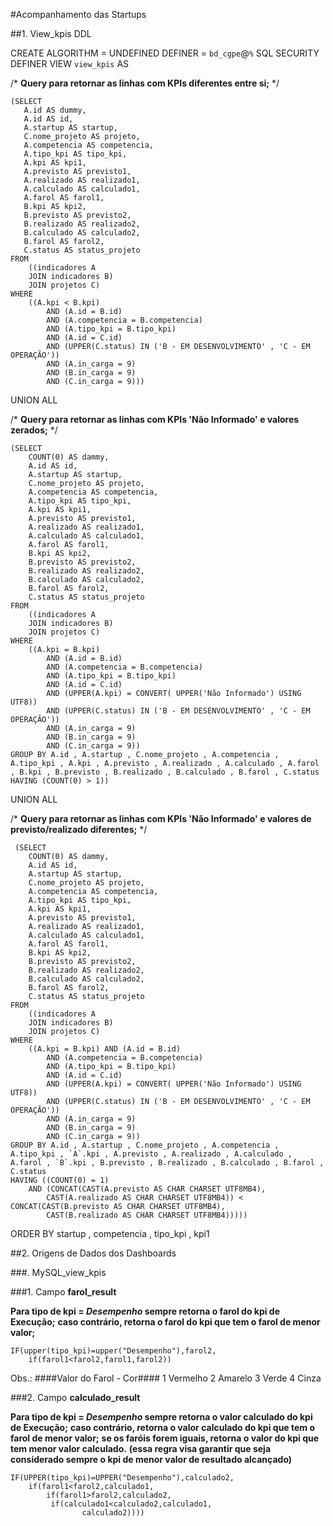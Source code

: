 #Acompanhamento das Startups##1. View_kpis DDLCREATE     ALGORITHM = UNDEFINED     DEFINER = `bd_cgpe`@`%`     SQL SECURITY DEFINERVIEW `view_kpis` AS/* **Query para retornar as linhas com KPIs diferentes entre si;** */    (SELECT        A.id AS dummy,       A.id AS id,       A.startup AS startup,       C.nome_projeto AS projeto,       A.competencia AS competencia,       A.tipo_kpi AS tipo_kpi,       A.kpi AS kpi1,       A.previsto AS previsto1,       A.realizado AS realizado1,       A.calculado AS calculado1,       A.farol AS farol1,       B.kpi AS kpi2,       B.previsto AS previsto2,       B.realizado AS realizado2,       B.calculado AS calculado2,       B.farol AS farol2,       C.status AS status_projeto    FROM        ((indicadores A        JOIN indicadores B)        JOIN projetos C)    WHERE        ((A.kpi < B.kpi)            AND (A.id = B.id)            AND (A.competencia = B.competencia)            AND (A.tipo_kpi = B.tipo_kpi)            AND (A.id = C.id)            AND (UPPER(C.status) IN ('B - EM DESENVOLVIMENTO' , 'C - EM OPERAÇÃO'))            AND (A.in_carga = 9)            AND (B.in_carga = 9)            AND (C.in_carga = 9))) UNION ALL/* **Query para retornar as linhas com KPIs 'Não Informado' e valores zerados;** */	(SELECT         COUNT(0) AS dammy,        A.id AS id,        A.startup AS startup,        C.nome_projeto AS projeto,        A.competencia AS competencia,        A.tipo_kpi AS tipo_kpi,        A.kpi AS kpi1,        A.previsto AS previsto1,        A.realizado AS realizado1,        A.calculado AS calculado1,        A.farol AS farol1,        B.kpi AS kpi2,        B.previsto AS previsto2,        B.realizado AS realizado2,        B.calculado AS calculado2,        B.farol AS farol2,        C.status AS status_projeto    FROM        ((indicadores A        JOIN indicadores B)        JOIN projetos C)    WHERE        ((A.kpi = B.kpi)            AND (A.id = B.id)            AND (A.competencia = B.competencia)            AND (A.tipo_kpi = B.tipo_kpi)            AND (A.id = C.id)            AND (UPPER(A.kpi) = CONVERT( UPPER('Não Informado') USING UTF8))            AND (UPPER(C.status) IN ('B - EM DESENVOLVIMENTO' , 'C - EM OPERAÇÃO'))            AND (A.in_carga = 9)            AND (B.in_carga = 9)            AND (C.in_carga = 9))    GROUP BY A.id , A.startup , C.nome_projeto , A.competencia , A.tipo_kpi , A.kpi , A.previsto , A.realizado , A.calculado , A.farol , B.kpi , B.previsto , B.realizado , B.calculado , B.farol , C.status    HAVING (COUNT(0) > 1)) UNION ALL/* **Query para retornar as linhas com KPIs 'Não Informado' e valores de previsto/realizado diferentes;** */	 (SELECT         COUNT(0) AS dammy,        A.id AS id,        A.startup AS startup,        C.nome_projeto AS projeto,        A.competencia AS competencia,        A.tipo_kpi AS tipo_kpi,        A.kpi AS kpi1,        A.previsto AS previsto1,        A.realizado AS realizado1,        A.calculado AS calculado1,        A.farol AS farol1,        B.kpi AS kpi2,        B.previsto AS previsto2,        B.realizado AS realizado2,        B.calculado AS calculado2,        B.farol AS farol2,        C.status AS status_projeto    FROM        ((indicadores A        JOIN indicadores B)        JOIN projetos C)    WHERE        ((A.kpi = B.kpi) AND (A.id = B.id)            AND (A.competencia = B.competencia)            AND (A.tipo_kpi = B.tipo_kpi)            AND (A.id = C.id)            AND (UPPER(A.kpi) = CONVERT( UPPER('Não Informado') USING UTF8))            AND (UPPER(C.status) IN ('B - EM DESENVOLVIMENTO' , 'C - EM OPERAÇÃO'))            AND (A.in_carga = 9)            AND (B.in_carga = 9)            AND (C.in_carga = 9))    GROUP BY A.id , A.startup , C.nome_projeto , A.competencia , A.tipo_kpi , `A`.kpi , A.previsto , A.realizado , A.calculado , A.farol , `B`.kpi , B.previsto , B.realizado , B.calculado , B.farol , C.status    HAVING ((COUNT(0) = 1)        AND (CONCAT(CAST(A.previsto AS CHAR CHARSET UTF8MB4),            CAST(A.realizado AS CHAR CHARSET UTF8MB4)) < CONCAT(CAST(B.previsto AS CHAR CHARSET UTF8MB4),            CAST(B.realizado AS CHAR CHARSET UTF8MB4))))) ORDER BY startup , competencia , tipo_kpi , kpi1##2. Origens de Dados dos Dashboards###. MySQL_view_kpis###1. Campo **farol_result****Para tipo de kpi = ***Desempenho*** sempre retorna o farol do kpi de Execução;****caso contrário, retorna o farol do kpi que tem o farol de menor valor;**	IF(upper(tipo_kpi)=upper("Desempenho"),farol2,		if(farol1<farol2,farol1,farol2))Obs.: ####Valor do Farol - Cor####	1	Vermelho	2	Amarelo	3	Verde	4	Cinza	###2. Campo **calculado_result****Para tipo de kpi = ***Desempenho*** sempre retorna o valor calculado do kpi de Execução;****caso contrário, retorna o valor calculado do kpi que tem o farol de menor valor;****se os faróis forem iguais, retorna o valor do kpi que tem menor valor calculado.****(essa regra visa garantir que seja considerado sempre o kpi de menor valor de resultado alcançado)**  	IF(UPPER(tipo_kpi)=UPPER("Desempenho"),calculado2,	    if(farol1<farol2,calculado1,	        if(farol1>farol2,calculado2,           	 if(calculado1<calculado2,calculado1,	                calculado2))))